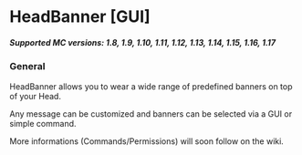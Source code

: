 # HeadBanner [GUI]
##### Supported MC versions: 1.8, 1.9, 1.10, 1.11, 1.12, 1.13, 1.14, 1.15, 1.16, 1.17

### General
HeadBanner allows you to wear a wide range of predefined banners on top of your Head.

Any message can be customized and banners can be selected via a GUI or simple command.

More informations (Commands/Permissions) will soon follow on the wiki.